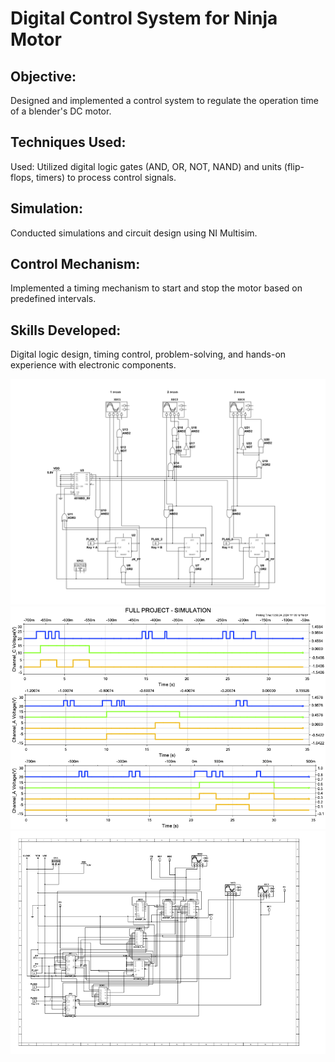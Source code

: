 # Digital Control System for Ninja Motor

## Objective:
Designed and implemented a control system to regulate the operation time of a blender's DC motor.
## Techniques Used:
Used: Utilized digital logic gates (AND, OR, NOT, NAND) and units (flip-flops, timers) to process control signals.
## Simulation: 
Conducted simulations and circuit design using NI Multisim.
## Control Mechanism:
Implemented a timing mechanism to start and stop the motor based on predefined intervals.
## Skills Developed:
Digital logic design, timing control, problem-solving, and hands-on experience with electronic components.

![Logic Level Schematic](images/Schematic.png)
![System's Signals](images/Signals.png)
![Implementation](images/Implementation.png)







